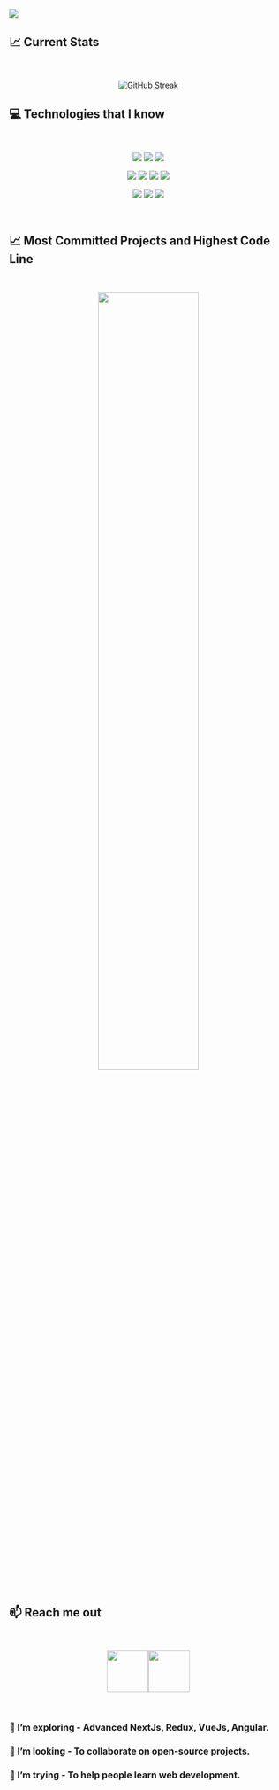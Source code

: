 <a href="https://www.facebook.com/mirhussainmurtaza/">
<img src="https://i.ibb.co/K5XvRCh/2351184.png" />
</a>

## :chart_with_upwards_trend: Current Stats
<br />
<p align="center">
  <a href="https://git.io/streak-stats"><img src="https://github-readme-streak-stats.herokuapp.com?user=ripon4521&theme=radical" alt="GitHub Streak" /></a>
</p>

## :computer: Technologies that I know

<br>
<p align="center">
<img src="https://github.com/mir-hussain/mir-hussain/blob/main/images/icons/HTML.png"/>
<img src="https://github.com/mir-hussain/mir-hussain/blob/main/images/icons/css.png"/>
<img src="https://github.com/mir-hussain/mir-hussain/blob/main/images/icons/JavaScript.png"/>

</p>
<p align="center">
<img src="https://github.com/mir-hussain/mir-hussain/blob/main/images/icons/react.png"/>


<img src="https://github.com/mir-hussain/mir-hussain/blob/main/images/icons/tailwind.png"/>
<img src="https://github.com/mir-hussain/mir-hussain/blob/main/images/icons/Bootsrap.png"/>
<img src="https://github.com/mir-hussain/mir-hussain/blob/main/images/icons/firebase.png"/>
</p>
<p align="center">
<img src="https://github.com/mir-hussain/mir-hussain/blob/main/images/icons/node.png"/>
<img src="https://github.com/mir-hussain/mir-hussain/blob/main/images/icons/express.png"/>
<img src="https://github.com/mir-hussain/mir-hussain/blob/main/images/icons/mongo.png"/>
</p><br/>


## :chart_with_upwards_trend: Most Committed Projects and Highest Code Line

<br />
<p align="center">
  <img width="60%" src="https://api.githubtrends.io/user/svg/ripon4521/repos?time_range=one_year&theme=synthwaves" />
</p>

## :mailbox: Reach me out
<br />

[<p align="center"><img height="75" src="https://github.com/mir-hussain/mir-hussain/blob/main/images/icons/Linkedin.png">](https://www.linkedin.com/in/md-ripon-akondo-5b913421b/)[<img height="75" src="https://github.com/mir-hussain/mir-hussain/blob/main/images/icons/Facebook.png">](https://www.facebook.com/re.k.739)[ </p>](_)

<br />

### 🌱 I’m exploring - Advanced NextJs, Redux, VueJs, Angular. 
### 👯 I’m looking - To collaborate on open-source projects. 
### 🤔 I’m trying - To help people learn web development. 




